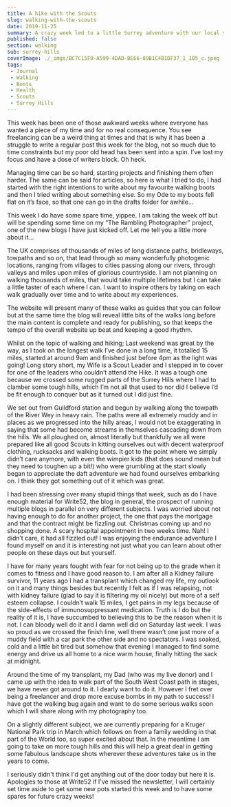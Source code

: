 ```yaml
---
title: A hike with the Scouts
slug: walking-with-the-scouts
date: 2019-11-25
summary: A crazy week led to a little Surrey adventure with our local scout group that took my mind of it all and led to a realisation
published: false
section: walking
sub: surrey-hills
coverImage: ./_imgs/BC7C15F9-A599-4DAD-BE66-89B1C4B1DF37_1_105_c.jpeg
tags: 
 - Journal
 - Walking
 - Boots
 - Health
 - Scouts
 - Surrey Hills
---
```

This week has been one of those awkward weeks where everyone has wanted a piece of my time and for no real consequence. You see freelancing can be a weird thing at times and that is why it has been a struggle to write a regular post this week for the blog, not so much due to time constraints but my poor old head has been sent into a spin. I’ve lost my focus and have a dose of writers block. Oh heck.

Managing time can be so hard, starting projects and finishing them often harder. The same can be said for articles, so here is what I tried to do, I had started with the right intentions to write about my favourite walking boots and then I tried writing about something else. So my Ode to my boots fell flat on it’s face, so that one can go in the drafts folder for awhile...

This week I do have some spare time, yippee. I am taking the week off but will be spending some time on my “The Rambling Photographer” project, one of the new blogs I have just kicked off. Let me tell you a little more about it...

The UK comprises of thousands of miles of long distance paths, bridleways, towpaths and so on, that lead through so many wonderfully photogenic locations, ranging from villages to cities passing along our rivers, through valleys and miles upon miles of glorious countryside. I am not planning on walking thousands of miles, that would take multiple lifetimes but I can take a little taster of each where I can. I want to inspire others by taking on each walk gradually over time and to write about my experiences.

The website will present many of these walks as guides that you can follow but at the same time the blog will reveal little bits of the walks long before the main content is complete and ready for publishing, so that keeps the tempo of the overall website up beat and keeping a good rhythm. 

Whilst on the topic of walking and hiking; Last weekend was great by the way, as I took on the longest walk I’ve done in a long time, it totalled 15 miles, started at around 9am and finished just before 4pm as the light was going! Long story short, my Wife is a Scout Leader and I stepped in to cover for one of the leaders who couldn’t attend the Hike. It was a tough one because we crossed some rugged parts of the Surrey Hills where I had to clamber some tough hills, which I’m not all that used to nor did I believe I’d be fit enough to conquer but as it turned out I did just fine.

We set out from Guildford station and begun by walking along the towpath of the River Wey in heavy rain. The paths were all extremely muddy and in places as we progressed into the hilly areas, I would not be exaggerating in saying that some had become streams in themselves cascading down from the hills. We all ploughed on, almost literally but thankfully we all were prepared like all good Scouts in kitting ourselves out with decent waterproof clothing, rucksacks and walking boots. It got to the point where we simply didn’t care anymore, with even the wimpier kids (that does sound mean but they need to toughen up a bit!) who were grumbling at the start slowly began to appreciate the daft adventure we had found ourselves embarking on. I think they got something out of it which was great.

I had been stressing over many stupid things that week, such as do I have enough material for Write52, the blog in general, the prospect of running multiple blogs in parallel on very different subjects. I was worried about not having enough to do for another project, the one that pays the mortgage and that the contract might be fizzling out. Christmas coming up and no shopping done. A scary hospital appointment in two weeks time. Nah! I didn’t care, it had all fizzled out! I was enjoying the endurance adventure I found myself on and it is interesting not just what you can learn about other people on these days out but yourself.

I have for many years fought with fear for not being up to the grade when it comes to fitness and I have good reason to. I am after all a Kidney failure survivor, 11 years ago I had a transplant which changed my life, my outlook on it and many things besides but recently I felt as if I was relapsing, not with kidney failure (glad to say it is filtering my oil nicely) but more of a self esteem collapse. I couldn’t walk 15 miles, I get pains in my legs because of the side-effects of immunosuppressant medication. Truth is I do but the reality of it is, I have succumbed to believing this to be the reason when it is not. I can bloody well do it and I damn well did on Saturday last week. I was so proud as we crossed the finish line, well there wasn’t one just more of a muddy field with a car park the other side and no spectators. I was soaked, cold and a little bit tired but somehow that evening I managed to find some energy and drive us all home to a nice warm house, finally hitting the sack at midnight.  

Around the time of my transplant, my Dad (who was my live donor) and I came up with the idea to walk part of the South West Coast path in stages, we have never got around to it. I dearly want to do it. However I fret over being a freelancer and drop more excuse bombs in my path to success! I have got the walking bug again and want to do some serious walks soon which I will share along with my photography too.

On a slightly different subject, we are currently preparing for a Kruger National Park trip in March which follows on from a family wedding in that part of the World too, so super excited about that. In the meantime I am going to take on more tough hills and this will help a great deal in getting some fabulous landscape shots wherever these adventures take us in the years to come.

I seriously didn't think I'd get anything out of the door today but here it is. Apologies to those at Write52 if I've missed the newsletter, I will certainly set time aside to get some new pots started this week and to have some spares for future crazy weeks!



